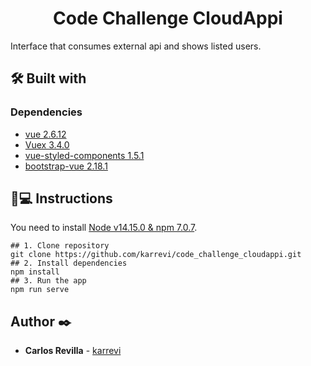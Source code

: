<h1 align='center'>Code Challenge CloudAppi</h1>

Interface that consumes external api and shows listed users.

## 🛠️ Built with 
### Dependencies

- [vue 2.6.12](https://cli.vuejs.org/)
- [Vuex 3.4.0](https://vuex.vuejs.org/)
- [vue-styled-components 1.5.1](https://styled-components.com/)
- [bootstrap-vue 2.18.1](https://www.npmjs.com/package/react-dom)

## 📱💻 Instructions
You need to install [Node v14.15.0 & npm 7.0.7](https://nodejs.org/es/download/).
```
## 1. Clone repository
git clone https://github.com/karrevi/code_challenge_cloudappi.git
## 2. Install dependencies
npm install
## 3. Run the app
npm run serve
```
## Author ✒️
* **Carlos Revilla** - [karrevi](https://github.com/karrevi)
